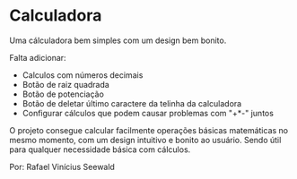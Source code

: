 # Calculadora
 Uma cálculadora bem simples com um design bem bonito.


Falta adicionar:
- Calculos com números decimais
- Botão de raiz quadrada
- Botão de potenciação
- Botão de deletar último caractere da telinha da calculadora
- Configurar cálculos que podem causar problemas com "+*-" juntos

O projeto consegue calcular facilmente operações básicas matemáticas no mesmo momento, com um design intuitivo e bonito ao usuário.
Sendo útil para qualquer necessidade básica com cálculos.

Por: Rafael Vinícius Seewald
